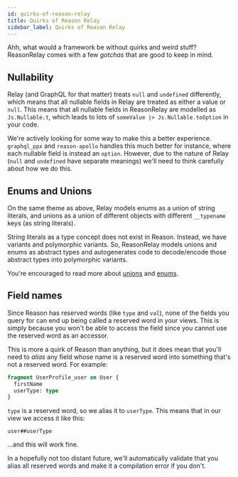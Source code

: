 ```yaml
---
id: quirks-of-reason-relay
title: Quirks of Reason Relay
sidebar_label: Quirks of Reason Relay
---
```


Ahh, what would a framework be without quirks and weird stuff? ReasonRelay comes with a few _gotchas_ that are good to keep in mind.

## Nullability

Relay (and GraphQL for that matter) treats `null` and `undefined` differently, which means that all nullable fields in Relay are treated as either a value or `null`. This means that all nullable fields in ReasonRelay are modelled as `Js.Nullable.t`, which leads to lots of `someValue |> Js.Nullable.toOption` in your code.

We're actively looking for some way to make this a better experience. `graphql_ppx` and `reason-apollo` handles this much better for instance, where each nullable field is instead an `option`. However, due to the nature of Relay (`null` and `undefined` have separate meanings) we'll need to think carefully about how we do this.

## Enums and Unions

On the same theme as above, Relay models enums as a union of string literals, and unions as a union of different objects with different `__typename` keys (as string literals).

String literals as a type concept does not exist in Reason. Instead, we have variants and polymorphic variants. So, ReasonRelay models unions and enums as abstract types and autogenerates code to decode/encode those abstract types into polymorphic variants.

You're encouraged to read more about [unions](unions) and [enums](enums).

## Field names

Since Reason has reserved words (like `type` and `val`), none of the fields you query for can end up being called a reserved word in your views. This is simply because you won't be able to access the field since you cannot use the reserved word as an accessor.

This is more a quirk of Reason than anything, but it does mean that you'll need to _alias_ any field whose name is a reserved word into something that's not a reserved word. For example:

```graphql
fragment UserProfile_user on User {
  firstName
  userType: type
}
```

`type` is a reserved word, so we alias it to `userType`. This means that in our view we access it like this:

```reason
user##userType
```

...and this will work fine.

In a hopefully not too distant future, we'll automatically validate that you alias all reserved words and make it a compilation error if you don't.
